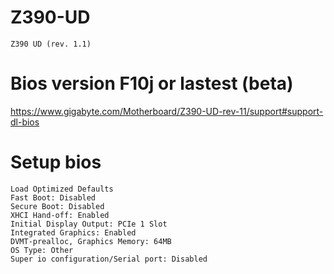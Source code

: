 # Z390-UD
	Z390 UD (rev. 1.1)


# Bios version F10j or lastest (beta)
https://www.gigabyte.com/Motherboard/Z390-UD-rev-11/support#support-dl-bios


# Setup bios
	Load Optimized Defaults
	Fast Boot: Disabled
	Secure Boot: Disabled
	XHCI Hand-off: Enabled
	Initial Display Output: PCIe 1 Slot
	Integrated Graphics: Enabled
	DVMT-prealloc, Graphics Memory: 64MB
	OS Type: Other
	Super io configuration/Serial port: Disabled